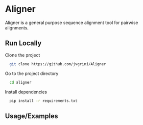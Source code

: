 # Aligner

Aligner is a general purpose sequence alignment tool for pairwise alignments.

## Run Locally

Clone the project

```bash
  git clone https://github.com/jvgrini/Aligner
```

Go to the project directory

```bash
  cd aligner
```

Install dependencies

```bash
  pip install -r requirements.txt
```

## Usage/Examples

```bash


```
